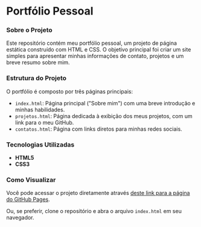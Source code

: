 # Portfólio Pessoal

### Sobre o Projeto
Este repositório contém meu portfólio pessoal, um projeto de página estática construído com HTML e CSS. O objetivo principal foi criar um site simples para apresentar minhas informações de contato, projetos e um breve resumo sobre mim.

### Estrutura do Projeto
O portfólio é composto por três páginas principais:
- `index.html`: Página principal ("Sobre mim") com uma breve introdução e minhas habilidades.
- `projetos.html`: Página dedicada à exibição dos meus projetos, com um link para o meu GitHub.
- `contatos.html`: Página com links diretos para minhas redes sociais.

### Tecnologias Utilizadas
- **HTML5**
- **CSS3**

### Como Visualizar
Você pode acessar o projeto diretamente através [deste link para a página do GitHub Pages](https://RyanArmond.github.io/Projeto-Portifolio/).

Ou, se preferir, clone o repositório e abra o arquivo `index.html` em seu navegador.
